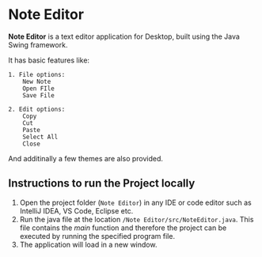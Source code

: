 # Note Editor

**Note Editor** is a text editor application for Desktop, built using the Java Swing framework.  

It has basic features like:
    
    1. File options:
        New Note
        Open FIle
        Save File

    2. Edit options:
        Copy
        Cut
        Paste
        Select All
        Close

And additinally a few themes are also provided.

## Instructions to run the Project locally
1. Open the project folder (```Note Editor```) in any IDE or code editor such as IntelliJ IDEA, VS Code, Eclipse etc.  
2. Run the java file at the location ```/Note Editor/src/NoteEditor.java```. This file contains the _main_ function and therefore the project can be executed by running the specified program file.  
3. The application will load in a new window.
